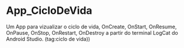 # App_CicloDeVida
Um App para vizualizar o ciclo de vida, OnCreate, OnStart, OnResume, OnPause, OnStop, OnRestart, OnDestroy a partir do terminal LogCat do Android Studio. (tag:ciclo de vida))
